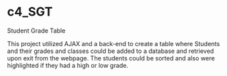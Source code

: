 # c4_SGT
Student Grade Table

This project utilized AJAX and a back-end to create a table where
Students and their grades and classes could be added to a database and
retrieved upon exit from the webpage. The students could be sorted and also
were highlighted if they had a high or low grade.
